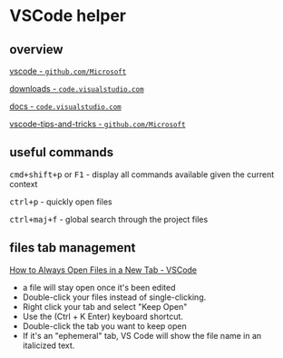 # VSCode helper

## overview

[vscode - `github.com/Microsoft`](https://github.com/Microsoft/vscode/)

[downloads - `code.visualstudio.com`](https://code.visualstudio.com/download)

[docs - `code.visualstudio.com`](https://code.visualstudio.com/docs)

[vscode-tips-and-tricks - `github.com/Microsoft`](https://github.com/Microsoft/vscode-tips-and-tricks/blob/master/README.md)

## useful commands

<kbd>cmd+shift+p</kbd> or <kbd>F1</kbd> - display all commands available given the current context

<kbd>ctrl+p</kbd> - quickly open files

<kbd>ctrl+maj+f</kbd> - global search through the project files

## files tab management

[How to Always Open Files in a New Tab - VSCode](https://vscode.one/new-tab-vscode/)

- a file will stay open once it's been edited
- Double-click your files instead of single-clicking.
- Right click your tab and select "Keep Open"
- Use the (Ctrl + K Enter) keyboard shortcut.
- Double-click the tab you want to keep open
- If it's an "ephemeral" tab, VS Code will show the file name in an italicized text.

